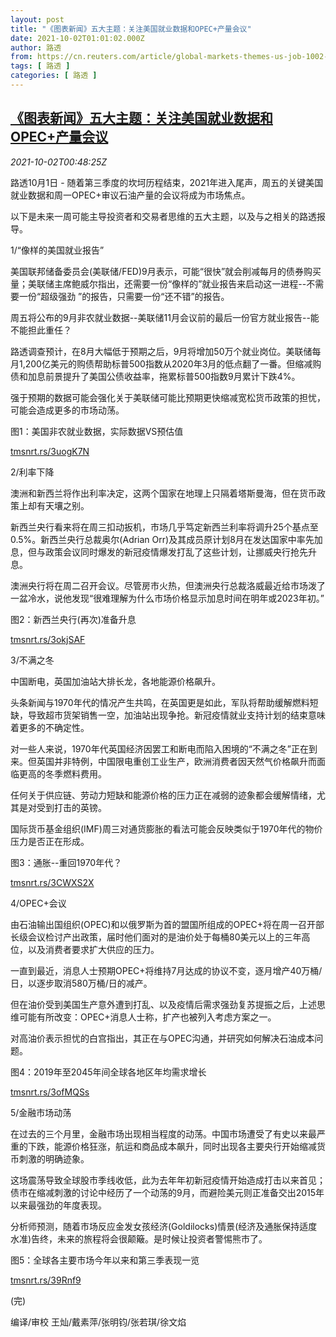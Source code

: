 ```yaml
---
layout: post
title: "《图表新闻》五大主题：关注美国就业数据和OPEC+产量会议"
date: 2021-10-02T01:01:02.000Z
author: 路透
from: https://cn.reuters.com/article/global-markets-themes-us-job-1002-idCNKBS2GS00O
tags: [ 路透 ]
categories: [ 路透 ]
---
```

<!--1633136462000-->
[《图表新闻》五大主题：关注美国就业数据和OPEC+产量会议](https://cn.reuters.com/article/global-markets-themes-us-job-1002-idCNKBS2GS00O)
------

<div>
<div><i>2021-10-02T00:48:25Z</i></div><p>路透10月1日 - 随着第三季度的坎坷历程结束，2021年进入尾声，周五的关键美国就业数据和周一OPEC+审议石油产量的会议将成为市场焦点。</p><p>以下是未来一周可能主导投资者和交易者思维的五大主题，以及与之相关的路透报导。</p><p>1/“像样的美国就业报告”</p><p>美国联邦储备委员会(美联储/FED)9月表示，可能“很快”就会削减每月的债券购买量；美联储主席鲍威尔指出，还需要一份“像样的”就业报告来启动这一进程--不需要一份“超级强劲 ”的报告，只需要一份“还不错”的报告。</p><p>周五将公布的9月非农就业数据--美联储11月会议前的最后一份官方就业报告--能不能担此重任？</p><p>路透调查预计，在8月大幅低于预期之后，9月将增加50万个就业岗位。美联储每月1,200亿美元的购债帮助标普500指数从2020年3月的低点翻了一番。但缩减购债和加息前景提升了美国公债收益率，拖累标普500指数9月累计下跌4%。</p><p>强于预期的数据可能会强化关于美联储可能比预期更快缩减宽松货币政策的担忧，可能会造成更多的市场动荡。</p><p>图1：美国非农就业数据，实际数据VS预估值</p><p><a href="https://tmsnrt.rs/3uogK7N">tmsnrt.rs/3uogK7N</a></p><p>2/利率下降</p><p>澳洲和新西兰将作出利率决定，这两个国家在地理上只隔着塔斯曼海，但在货币政策上却有天壤之别。</p><p>新西兰央行看来将在周三扣动扳机，市场几乎笃定新西兰利率将调升25个基点至0.5%。新西兰央行总裁奥尔(Adrian Orr)及其成员原计划8月在发达国家中率先加息，但与政策会议同时爆发的新冠疫情爆发打乱了这些计划，让挪威央行抢先升息。</p><p>澳洲央行将在周二召开会议。尽管房市火热，但澳洲央行总裁洛威最近给市场泼了一盆冷水，说他发现“很难理解为什么市场价格显示加息时间在明年或2023年初。”</p><p>图2：新西兰央行(再次)准备升息</p><p><a href="https://tmsnrt.rs/3okjSAF">tmsnrt.rs/3okjSAF</a></p><p>3/不满之冬</p><p>中国断电，英国加油站大排长龙，各地能源价格飙升。</p><p>头条新闻与1970年代的情况产生共鸣，在英国更是如此，军队将帮助缓解燃料短缺，导致超市货架销售一空，加油站出现争抢。新冠疫情就业支持计划的结束意味着更多的不确定性。</p><p>对一些人来说，1970年代英国经济因罢工和断电而陷入困境的“不满之冬”正在到来。但英国并非特例，中国限电重创工业生产，欧洲消费者因天然气价格飙升而面临更高的冬季燃料费用。</p><p>任何关于供应链、劳动力短缺和能源价格的压力正在减弱的迹象都会缓解情绪，尤其是对受到打击的英镑。</p><p>国际货币基金组织(IMF)周三对通货膨胀的看法可能会反映类似于1970年代的物价压力是否正在形成。</p><p>图3：通胀--重回1970年代？</p><p><a href="https://tmsnrt.rs/3CWXS2X">tmsnrt.rs/3CWXS2X</a></p><p>4/OPEC+会议</p><p>由石油输出国组织(OPEC)和以俄罗斯为首的盟国所组成的OPEC+将在周一召开部长级会议检讨产出政策，届时他们面对的是油价处于每桶80美元以上的三年高位，以及消费者要求扩大供应的压力。</p><p>一直到最近，消息人士预期OPEC+将维持7月达成的协议不变，逐月增产40万桶/日，以逐步取消580万桶/日的减产。</p><p>但在油价受到美国生产意外遭到打乱、以及疫情后需求强劲复苏提振之后，上述思维可能有所改变：OPEC+消息人士称，扩产也被列入考虑方案之一。</p><p>对高油价表示担忧的白宫指出，其正在与OPEC沟通，并研究如何解决石油成本问题。</p><p>图4：2019年至2045年间全球各地区年均需求增长</p><p><a href="https://tmsnrt.rs/3ofMQSs">tmsnrt.rs/3ofMQSs</a></p><p>5/金融市场动荡</p><p>在过去的三个月里，金融市场出现相当程度的动荡。中国市场遭受了有史以来最严重的下跌，能源价格狂涨，航运和商品成本飙升，同时出现各主要央行开始缩减货币刺激的明确迹象。</p><p>这场震荡导致全球股市季线收低，此为去年年初新冠疫情开始造成打击以来首见；债市在缩减刺激的讨论中经历了一个动荡的9月，而避险美元则正准备交出2015年以来最强劲的年度表现。</p><p>分析师预测，随着市场反应金发女孩经济(Goldilocks)情景(经济及通胀保持适度水准)告终，未来的旅程将会很颠簸。是时候让投资者警惕熊市了。</p><p>图5：全球各主要市场今年以来和第三季表现一览</p><p><a href="https://tmsnrt.rs/39Rnf9">tmsnrt.rs/39Rnf9</a></p><p>(完)</p><p>编译/审校 王灿/戴素萍/张明钧/张若琪/徐文焰</p>
</div>
